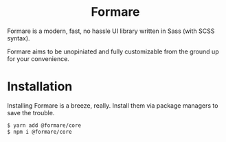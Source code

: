 <h1 align="center">Formare</h1>

Formare is a modern, fast, no hassle UI library written in Sass (with SCSS syntax).

Formare aims to be unopiniated and fully customizable from the ground up for your convenience.

# Installation

Installing Formare is a breeze, really. Install them via package managers to save the trouble.

```bash
$ yarn add @formare/core
$ npm i @formare/core
```
